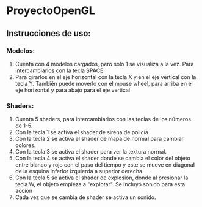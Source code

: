 # ProyectoOpenGL
## Instrucciones de uso:
### Modelos:
1. Cuenta con 4 modelos cargados, pero solo 1 se visualiza a la vez. Para intercambiarlos con la tecla SPACE.
2. Para girarlos en el eje horizontal con la tecla X y en el eje vertical con la tecla Y. También puede moverlo con el mouse wheel, para arriba en el eje horizontal y para abajo para el eje vertical
### Shaders:
1. Cuenta 5 shaders, para intercambiarlos con las teclas de los números de 1-5.
2. Con la tecla 1 se activa el shader de sirena de policia
3. Con la tecla 2 se activa el shader de mapa de normal para cambiar colores.
4. Con la tecla 3 se activa el shader para ver la textura normal.
5. Con la tecla 4 se activa el shader donde se cambia el color del objeto entre blanco y rojo con el paso del tiempo y este se mueve en diagonal de la esquina inferior izquierda a superior derecha.
6. Con la tecla 5 se activa el shader de explosión, donde al presionar la tecla W, el objeto empieza a "explotar". Se incluyó sonido para esta acción
7. Cada vez que se cambia de shader se activa un sonido.
